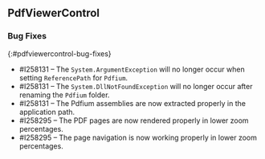 ## PdfViewerControl

### Bug Fixes
{:#pdfviewercontrol-bug-fixes} 

* \#I258131 – The `System.ArgumentException` will no longer occur when setting `ReferencePath` for `Pdfium`.
* \#I258131 – The `System.DllNotFoundException` will no longer occur after renaming the `Pdfium` folder.
* \#I258131 – The Pdfium assemblies are now extracted properly in the application path.
* \#I258295 – The PDF pages are now rendered properly in lower zoom percentages.
* \#I258295 – The page navigation is now working properly in lower zoom percentages.